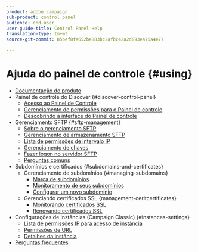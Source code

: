 ```yaml
---
product: adobe campaign
sub-product: control panel
audience: end-user
user-guide-title: Control Panel Help
translation-type: tm+mt
source-git-commit: 85bef8fa652be883bc2afbc42a2d893ea75a4e77

---
```



# Ajuda do painel de controle {#using}

+ [Documentação do produto](control-panel-home.md)
+ Painel de controle do Discover {#discover-control-panel}
   + [Acesso ao Painel de Controle](discover/using/accessing-control-panel.md)
   + [Gerenciamento de permissões para o Painel de controle](discover/using/managing-permissions.md)
   + [Descobrindo a interface do Painel de controle](discover/using/discovering-the-interface.md)
+ Gerenciamento SFTP {#sftp-management}
   + [Sobre o gerenciamento SFTP](sftp/using/about-sftp-management.md)
   + [Gerenciamento de armazenamento SFTP](sftp/using/sftp-storage-management.md)
   + [Lista de permissões de intervalo IP](sftp/using/ip-range-whitelisting.md)
   + [Gerenciamento de chaves](sftp/using/key-management.md)
   + [Fazer logon no servidor SFTP](sftp/using/logging-into-sftp-server.md)
   + [Perguntas comuns](sftp/using/common-questions.md)
+ Subdomínios e certificados {#subdomains-and-certificates}
   + Gerenciamento de subdomínios {#managing-subdomains}
      + [Marca de subdomínios](subdomains-certificates/using/subdomains-branding.md)
      + [Monitoramento de seus subdomínios](subdomains-certificates/using/monitoring-subdomains.md)
      + [Configurar um novo subdomínio](subdomains-certificates/using/setting-up-new-subdomain.md)
   + Gerenciando certificados SSL {management-ceritcertificates}
      + [Monitorando certificados SSL](subdomains-certificates/using/monitoring-ssl-certificates.md)
      + [Renovando certificados SSL](subdomains-certificates/using/renewing-subdomain-certificate.md)
+ Configurações de instâncias (Campaign Classic) {#instances-settings}
   + [Lista de permissões IP para acesso de instância](instances-settings/using/ip-whitelisting-instance-access.md)
   + [Permissões de URL](instances-settings/using/url-permissions.md)
   + [Detalhes da instância](instances-settings/using/instance-details.md)
+ [Perguntas frequentes](faq.md)
